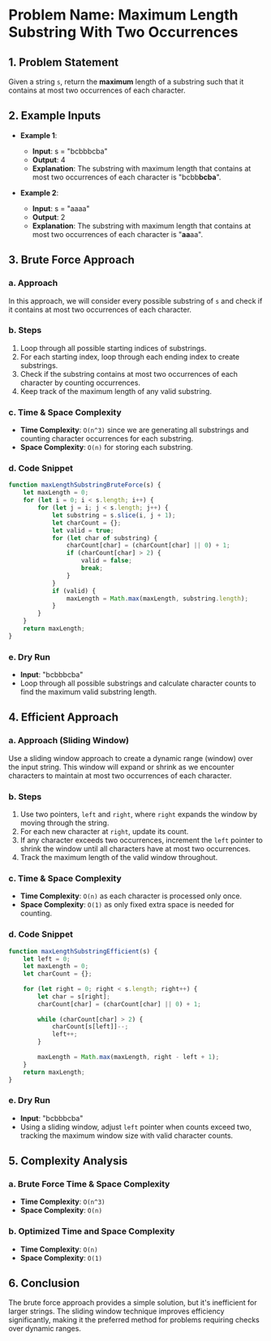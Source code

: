 
# Problem Name: Maximum Length Substring With Two Occurrences

## 1. Problem Statement
Given a string `s`, return the **maximum** length of a substring such that it contains at most two occurrences of each character.

## 2. Example Inputs
- **Example 1**:
  - **Input**: s = "bcbbbcba"
  - **Output**: 4
  - **Explanation**: The substring with maximum length that contains at most two occurrences of each character is "bcbb**bcba**".

- **Example 2**:
  - **Input**: s = "aaaa"
  - **Output**: 2
  - **Explanation**: The substring with maximum length that contains at most two occurrences of each character is "**aa**aa".

## 3. Brute Force Approach

### a. Approach
In this approach, we will consider every possible substring of `s` and check if it contains at most two occurrences of each character.

### b. Steps
1. Loop through all possible starting indices of substrings.
2. For each starting index, loop through each ending index to create substrings.
3. Check if the substring contains at most two occurrences of each character by counting occurrences.
4. Keep track of the maximum length of any valid substring.

### c. Time & Space Complexity
- **Time Complexity**: `O(n^3)` since we are generating all substrings and counting character occurrences for each substring.
- **Space Complexity**: `O(n)` for storing each substring.

### d. Code Snippet

```javascript
function maxLengthSubstringBruteForce(s) {
    let maxLength = 0;
    for (let i = 0; i < s.length; i++) {
        for (let j = i; j < s.length; j++) {
            let substring = s.slice(i, j + 1);
            let charCount = {};
            let valid = true;
            for (let char of substring) {
                charCount[char] = (charCount[char] || 0) + 1;
                if (charCount[char] > 2) {
                    valid = false;
                    break;
                }
            }
            if (valid) {
                maxLength = Math.max(maxLength, substring.length);
            }
        }
    }
    return maxLength;
}
```

### e. Dry Run
- **Input**: "bcbbbcba"
- Loop through all possible substrings and calculate character counts to find the maximum valid substring length.

## 4. Efficient Approach

### a. Approach (Sliding Window)
Use a sliding window approach to create a dynamic range (window) over the input string. This window will expand or shrink as we encounter characters to maintain at most two occurrences of each character.

### b. Steps
1. Use two pointers, `left` and `right`, where `right` expands the window by moving through the string.
2. For each new character at `right`, update its count.
3. If any character exceeds two occurrences, increment the `left` pointer to shrink the window until all characters have at most two occurrences.
4. Track the maximum length of the valid window throughout.

### c. Time & Space Complexity
- **Time Complexity**: `O(n)` as each character is processed only once.
- **Space Complexity**: `O(1)` as only fixed extra space is needed for counting.

### d. Code Snippet

```javascript
function maxLengthSubstringEfficient(s) {
    let left = 0;
    let maxLength = 0;
    let charCount = {};
    
    for (let right = 0; right < s.length; right++) {
        let char = s[right];
        charCount[char] = (charCount[char] || 0) + 1;
        
        while (charCount[char] > 2) {
            charCount[s[left]]--;
            left++;
        }
        
        maxLength = Math.max(maxLength, right - left + 1);
    }
    return maxLength;
}
```

### e. Dry Run
- **Input**: "bcbbbcba"
- Using a sliding window, adjust `left` pointer when counts exceed two, tracking the maximum window size with valid character counts.

## 5. Complexity Analysis

### a. Brute Force Time & Space Complexity
- **Time Complexity**: `O(n^3)`
- **Space Complexity**: `O(n)`

### b. Optimized Time and Space Complexity
- **Time Complexity**: `O(n)`
- **Space Complexity**: `O(1)`

## 6. Conclusion
The brute force approach provides a simple solution, but it's inefficient for larger strings. The sliding window technique improves efficiency significantly, making it the preferred method for problems requiring checks over dynamic ranges.

